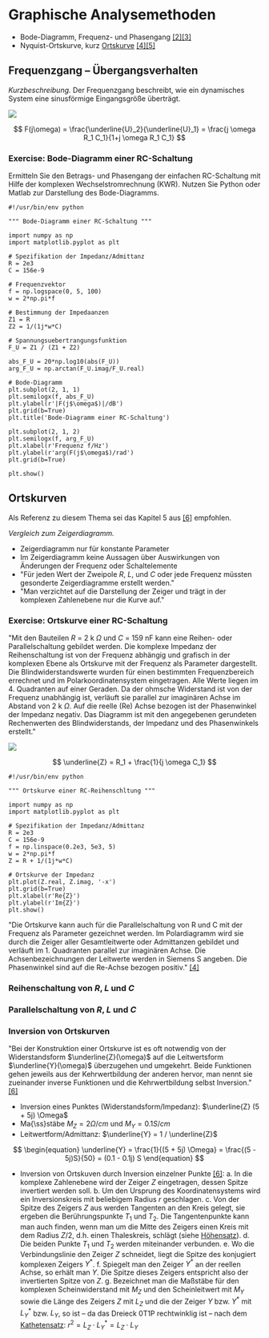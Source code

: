 <!-- !split -->
<!-- jupyter-book 05_lec.md -->
# Graphische Analysemethoden

* Bode-Diagramm, Frequenz- und Phasengang <a href="lunze2014.html#lunze2014">[2]</a><a href="philippsen2019.html#philippsen2019">[3]</a>
* Nyquist-Ortskurve, kurz [Ortskurve](https://elektroniktutor.de/elektrophysik/ortskurv.html) <a href="mietke2020.html#mietke2020">[4]</a><a href="schenke2020.html#schenke2020">[5]</a>

<!-- !split -->
## Frequenzgang &ndash; Übergangsverhalten

*Kurzbeschreibung.* 
Der Frequenzgang beschreibt, wie ein dynamisches System eine sinusförmige Eingangsgröße überträgt.

<!-- <img src="fig/lec_5s1.png" width="200"> -->
![](fig/lec_5s1.png)

$$
 F(j\omega) = \frac{\underline{U}_2}{\underline{U}_1} = \frac{j \omega R_1 C_1}{1+j \omega R_1 C_1} 
$$



<!-- !split -->
### Exercise: Bode-Diagramm einer RC-Schaltung

<div id="ipynb:bode"></div>

Ermitteln Sie den Betrags- und Phasengang der einfachen RC-Schaltung mit Hilfe der komplexen Wechselstromrechnung (KWR).
Nutzen Sie Python oder Matlab zur Darstellung des Bode-Diagramms.


~~~{.Python}
#!/usr/bin/env python

""" Bode-Diagramm einer RC-Schaltung """

import numpy as np
import matplotlib.pyplot as plt

# Spezifikation der Impedanz/Admittanz
R = 2e3
C = 156e-9

# Frequenzvektor
f = np.logspace(0, 5, 100)
w = 2*np.pi*f

# Bestimmung der Impedaanzen
Z1 = R
Z2 = 1/(1j*w*C)

# Spannungsuebertrangungsfunktion
F_U = Z1 / (Z1 + Z2)

abs_F_U = 20*np.log10(abs(F_U))
arg_F_U = np.arctan(F_U.imag/F_U.real)

# Bode-Diagramm
plt.subplot(2, 1, 1)
plt.semilogx(f, abs_F_U)
plt.ylabel(r'|F(j$\omega$)|/dB')
plt.grid(b=True)
plt.title('Bode-Diagramm einer RC-Schaltung')

plt.subplot(2, 1, 2)
plt.semilogx(f, arg_F_U)
plt.xlabel(r'Frequenz f/Hz')
plt.ylabel(r'arg(F(j$\omega$)/rad')
plt.grid(b=True)

plt.show()
~~~

<!-- !split -->
## Ortskurven
Als Referenz zu diesem Thema sei das Kapitel 5 aus <a href="buettner2014.html#buettner2014">[6]</a> empfohlen.

*Vergleich zum Zeigerdiagramm.* 
* Zeigerdiagramm nur für konstante Parameter
* Im Zeigerdiagramm keine Aussagen über Auswirkungen von Änderungen der Frequenz oder Schaltelemente
* "Für jeden Wert der Zweipole $R$, $L$, und $C$ oder jede Frequenz müssten gesonderte Zeigerdiagramme erstellt werden."
* "Man verzichtet auf die Darstellung der Zeiger und trägt in der komplexen Zahlenebene nur die Kurve auf."



<!-- !split -->
### Exercise: Ortskurve einer RC-Schaltung

<div id="ipynb:rc"></div>

"Mit den Bauteilen $R$ = 2 k $\Omega$ und $C$ = 159 nF kann eine Reihen- oder Parallelschaltung
gebildet werden. Die komplexe Impedanz der Reihenschaltung ist von der Frequenz abhängig und grafisch in der komplexen
Ebene als Ortskurve mit der Frequenz als Parameter dargestellt. Die Blindwiderstandswerte wurden für einen bestimmten
Frequenzbereich errechnet und im Polarkoordinatensystem eingetragen. Alle Werte liegen im 4. Quadranten auf einer
Geraden. Da der ohmsche Widerstand ist von der Frequenz unabhängig ist, verläuft sie parallel zur imaginären Achse im
Abstand von 2 k $\Omega$. Auf die reelle (Re) Achse bezogen ist der Phasenwinkel der Impedanz negativ. Das Diagramm
ist mit den angegebenen gerundeten Rechenwerten des Blindwiderstands, der Impedanz und des Phasenwinkels erstellt."

<!-- <img src="fig/lec_5s2.png" width="200"> -->
![](fig/lec_5s2.png)

$$
 \underline{Z} = R_1 + \frac{1}{j \omega C_1} 
$$


~~~{.Python}
#!/usr/bin/env python

""" Ortskurve einer RC-Reihenschltung """

import numpy as np
import matplotlib.pyplot as plt

# Spezifikation der Impedanz/Admittanz
R = 2e3
C = 156e-9
f = np.linspace(0.2e3, 5e3, 5)
w = 2*np.pi*f
Z = R + 1/(1j*w*C)

# Ortskurve der Impedanz
plt.plot(Z.real, Z.imag, '-x')
plt.grid(b=True)
plt.xlabel(r'Re{Z}')
plt.ylabel(r'Im{Z}')
plt.show()
~~~

"Die Ortskurve kann auch für die Parallelschaltung von R und C mit der Frequenz als Parameter gezeichnet werden. Im
Polardiagramm wird sie durch die Zeiger aller Gesamtleitwerte oder Admittanzen gebildet und verläuft im 1. Quadranten
parallel zur imaginären Achse. Die Achsenbezeichnungen der Leitwerte werden in Siemens S angeben. Die Phasenwinkel sind
auf die Re-Achse bezogen positiv." <a href="mietke2020.html#mietke2020">[4]</a>

<!-- !split -->
### Reihenschaltung von $R$, $L$ und $C$

<!-- !split -->
### Parallelschaltung von $R$, $L$ und $C$

<!-- !split -->
### Inversion von Ortskurven

<div id="inversion"></div>

"Bei der Konstruktion einer Ortskurve ist es oft notwendig von der Widerstandsform $\underline{Z}(\omega)$ auf die
Leitwertsform $\underline{Y}(\omega)$ überzugehen und umgekehrt. Beide Funktionen gehen jeweils aus der Kehrwertbildung
der anderen hervor, man nennt sie zueinander inverse Funktionen und die Kehrwertbildung selbst Inversion." <a href="buettner2014.html#buettner2014">[6]</a>

* Inversion eines Punktes (Widerstandsform/Impedanz): $\underline{Z} (5 + 5j) \Omega$
* Ma{\ss}stäbe $M_Z = 2 \Omega/cm$ und $M_Y = 0.1 S/cm$
* Leitwertform/Admittanz: $\underline{Y} = 1 / \underline{Z}$

$$
\begin{equation}
\underline{Y} = \frac{1}{(5 + 5j) \Omega} = \frac{(5 - 5j)S}{50} = (0.1 - 0.1j) S
\end{equation}
$$

* Inversion von Ortskuven durch Inversion einzelner Punkte <a href="buettner2014.html#buettner2014">[6]</a>:
 a. In die komplexe Zahlenebene wird der Zeiger $Z$ eingetragen, dessen Spitze invertiert werden soll.
 b. Um den Ursprung des Koordinatensystems wird ein Inversionskreis mit beliebigem Radius $r$ geschlagen.
 c. Von der Spitze des Zeigers $Z$ aus werden Tangenten an den Kreis gelegt, sie ergeben die Berührungspunkte $T_1$ und $T_2$. Die Tangentenpunkte kann man auch finden, wenn man um die Mitte des Zeigers einen Kreis mit dem Radius $Z / 2$, d.h. einen Thaleskreis, schlägt (siehe [Höhensatz](https://de.wikipedia.org/wiki/Höhensatz)).
 d. Die beiden Punkte $T_1$ und $T_2$ werden miteinander verbunden.
 e. Wo die Verbindungslinie den Zeiger $Z$ schneidet, liegt die Spitze des konjugiert komplexen Zeigers $Y^*$.
 f. Spiegelt man den Zeiger $Y^*$ an der reellen Achse, so erhält man $Y$. Die Spitze dieses Zeigers entspricht also der invertierten Spitze von $Z$.
 g. Bezeichnet man die Maßstäbe für den komplexen Scheinwiderstand mit $M_Z$ und den Scheinleitwert mit $M_Y$ sowie die Länge des Zeigers $Z$ mit $L_Z$ und die der Zeiger $Y$  bzw. $Y^*$ mit $L_Y^*$  bzw. $L_Y$, so ist – da das Dreieck 0T1P rechtwinklig ist – nach dem [Kathetensatz](https://de.wikipedia.org/wiki/Satzgruppe_des_Pythagoras#Kathetensatz_des_Euklid): $r^2 = L_Z \cdot L_Y^* = L_Z \cdot L_Y$


<!-- !split -->
